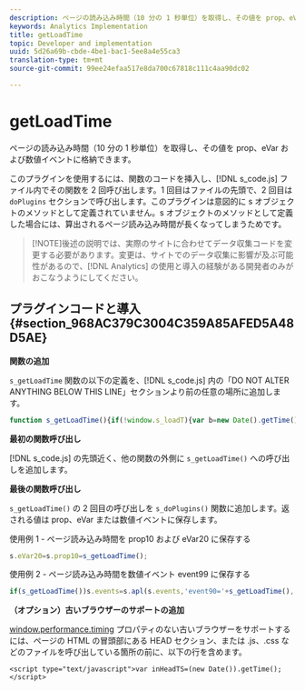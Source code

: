 ```yaml
---
description: ページの読み込み時間（10 分の 1 秒単位）を取得し、その値を prop、eVar および数値イベントに格納できます。
keywords: Analytics Implementation
title: getLoadTime
topic: Developer and implementation
uuid: 5d26a69b-cbde-4be1-bac1-5ee8a4e55ca3
translation-type: tm+mt
source-git-commit: 99ee24efaa517e8da700c67818c111c4aa90dc02

---
```



# getLoadTime

ページの読み込み時間（10 分の 1 秒単位）を取得し、その値を prop、eVar および数値イベントに格納できます。

このプラグインを使用するには、関数のコードを挿入し、[!DNL s_code.js] ファイル内でその関数を 2 回呼び出します。1 回目はファイルの先頭で、2 回目は `doPlugins` セクションで呼び出します。このプラグインは意図的に s オブジェクトのメソッドとして定義されていません。s オブジェクトのメソッドとして定義した場合には、算出されるページ読み込み時間が長くなってしまうためです。

> [!NOTE]後述の説明では、実際のサイトに合わせてデータ収集コードを変更する必要があります。変更は、サイトでのデータ収集に影響が及ぶ可能性があるので、[!DNL Analytics] の使用と導入の経験がある開発者のみがおこなうようにしてください。

## プラグインコードと導入 {#section_968AC379C3004C359A85AFED5A48D5AE}

**関数の追加**

`s_getLoadTime` 関数の以下の定義を、[!DNL s_code.js] 内の「DO NOT ALTER ANYTHING BELOW THIS LINE」セクションより前の任意の場所に追加します。

```js
function s_getLoadTime(){if(!window.s_loadT){var b=new Date().getTime(),o=window.performance?performance.timing:0,a=o?o.requestStart:window.inHeadTS||0;s_loadT=a?Math.round((b-a)/100):''}return s_loadT}
```

**最初の関数呼び出し**

[!DNL s_code.js] の先頭近く、他の関数の外側に `s_getLoadTime()` への呼び出しを追加します。

**最後の関数呼び出し**

`s_getLoadTime()` の 2 回目の呼び出しを `s_doPlugins()` 関数に追加します。返される値は prop、eVar または数値イベントに保存します。

使用例 1 - ページ読み込み時間を prop10 および eVar20 に保存する

```js
s.eVar20=s.prop10=s_getLoadTime();
```

使用例 2 - ページ読み込み時間を数値イベント event99 に保存する

```js
if(s_getLoadTime())s.events=s.apl(s.events,'event90='+s_getLoadTime(),',',1);
```

**（オプション）古いブラウザーのサポートの追加**

[window.performance.timing](https://www.html5rocks.com/en/tutorials/webperformance/basics/) プロパティのない古いブラウザーをサポートするには、ページの HTML の冒頭部にある HEAD セクション、または .js、.css などのファイルを呼び出している箇所の前に、以下の行を含めます。

```
<script type="text/javascript">var inHeadTS=(new Date()).getTime();</script>
```


